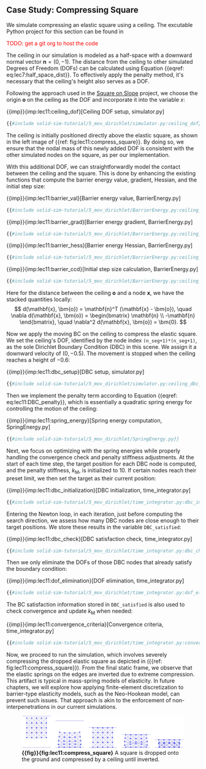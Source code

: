## Case Study: Compressing Square

We simulate compressing an elastic square using a ceiling. 
The excutable Python project for this section can be found in <p style="color:red;">TODO: get a git org to host the code</p>

The ceiling in our simulation is modeled as a half-space with a downward normal vector $\mathbf{n}=(0,-1)$. The distance from the ceiling to other simulated Degrees of Freedom (DOFs) can be calculated using Equation {{eqref: eq:lec7:half_space_dist}}. To effectively apply the penalty method, it's necessary that the ceiling's height also serves as a DOF.

Following the approach used in the [Square on Slope](lec10-square_on_slope.md) project, we choose the origin $\bm{o}$ on the ceiling as the DOF and incorporate it into the variable $x$:

{{imp}}{imp:lec11:ceiling_dof}[Ceiling DOF setup, simulator.py]
```python
{{#include solid-sim-tutorial/5_mov_dirichlet/simulator.py:ceiling_dof}}
```

The ceiling is initially positioned directly above the elastic square, as shown in the left image of {{ref: fig:lec11:compress_square}}. By doing so, we ensure that the nodal mass of this newly added DOF is consistent with the other simulated nodes on the square, as per our implementation.

With this additional DOF, we can straightforwardly model the contact between the ceiling and the square. This is done by enhancing the existing functions that compute the barrier energy value, gradient, Hessian, and the initial step size:

{{imp}}{imp:lec11:barrier_val}[Barrier energy value, BarrierEnergy.py]
```python
{{#include solid-sim-tutorial/5_mov_dirichlet/BarrierEnergy.py:ceiling_val}}
```
{{imp}}{imp:lec11:barrier_grad}[Barrier energy gradient, BarrierEnergy.py]
```python
{{#include solid-sim-tutorial/5_mov_dirichlet/BarrierEnergy.py:ceiling_grad}}
```
{{imp}}{imp:lec11:barrier_hess}[Barrier energy Hessian, BarrierEnergy.py]
```python
{{#include solid-sim-tutorial/5_mov_dirichlet/BarrierEnergy.py:ceiling_hess}}
```
{{imp}}{imp:lec11:barrier_ccd}[Initial step size calculation, BarrierEnergy.py]
```python
{{#include solid-sim-tutorial/5_mov_dirichlet/BarrierEnergy.py:ceiling_ccd}}
```
Here for the distance between the ceiling $\bm{o}$ and a node $\mathbf{x}$, we have the stacked quantities locally:
$$
    d(\mathbf{x}, \bm{o}) = \mathbf{n}^T (\mathbf{x} - \bm{o}), \quad 
    \nabla d(\mathbf{x}, \bm{o}) = 
    \begin{bmatrix}
        \mathbf{n} \\ 
        -\mathbf{n}
    \end{bmatrix}, \quad
    \nabla^2 d(\mathbf{x}, \bm{o}) = \bm{0}.
$$

Now we apply the moving BC on the ceiling to compress the elastic square. We set the ceiling's DOF, identified by the node index `(n_seg+1)*(n_seg+1)`, as the sole Dirichlet Boundary Condition (DBC) in this scene. We assign it a downward velocity of $(0, -0.5)$. The movement is stopped when the ceiling reaches a height of $-0.6$:

{{imp}}{imp:lec11:dbc_setup}[DBC setup, simulator.py]
```python
{{#include solid-sim-tutorial/5_mov_dirichlet/simulator.py:ceiling_dbc_setup}}
```

Then we implement the penalty term according to Equation {{eqref: eq:lec11:DBC_penalty}}, which is essentially a quadratic spring energy for controlling the motion of the ceiling:

{{imp}}{imp:lec11:spring_energy}[Spring energy computation, SpringEnergy.py]
```python
{{#include solid-sim-tutorial/5_mov_dirichlet/SpringEnergy.py}}
```

Next, we focus on optimizing with the spring energies while properly handling the convergence check and penalty stiffness adjustments. At the start of each time step, the target position for each DBC node is computed, and the penalty stiffness, $k_\text{M}$, is initialized to $10$. If certain nodes reach their preset limit, we then set the target as their current position:

{{imp}}{imp:lec11:dbc_initialization}[DBC initialization, time_integrator.py]
```python
{{#include solid-sim-tutorial/5_mov_dirichlet/time_integrator.py:dbc_initialization}}
```

Entering the Newton loop, in each iteration, just before computing the search direction, we assess how many DBC nodes are close enough to their target positions. We store these results in the variable `DBC_satisfied`:

{{imp}}{imp:lec11:dbc_check}[DBC satisfaction check, time_integrator.py]
```python
{{#include solid-sim-tutorial/5_mov_dirichlet/time_integrator.py:dbc_check}}
```
Then we only eliminate the DOFs of those DBC nodes that already satisfy the boundary condition:

{{imp}}{imp:lec11:dof_elimination}[DOF elimination, time_integrator.py]
```python
{{#include solid-sim-tutorial/5_mov_dirichlet/time_integrator.py:dof_elimination}}
```
The BC satisfaction information stored in `DBC_satisfied` is also used to check convergence and update $k_\text{M}$ when needed:

{{imp}}{imp:lec11:convergence_criteria}[Convergence criteria, time_integrator.py]
```python
{{#include solid-sim-tutorial/5_mov_dirichlet/time_integrator.py:convergence_criteria}}
```

Now, we proceed to run the simulation, which involves severely compressing the dropped elastic square as depicted in ({{ref: fig:lec11:compress_square}}). From the final static frame, we observe that the elastic springs on the edges are inverted due to extreme compression. This artifact is typical in mass-spring models of elasticity. In future chapters, we will explore how applying finite-element discretization to barrier-type elasticity models, such as the Neo-Hookean model, can prevent such issues. That approach is akin to the enforcement of non-interpenetrations in our current simulations.

<figure>
    <center>
    <img src="img/lec11/compress_square.jpg">
    </center>
    <figcaption><b>{{fig}}{fig:lec11:compress_square}</b> A square is dropped onto the ground and compressed by a ceiling until inverted. </figcaption>
</figure>